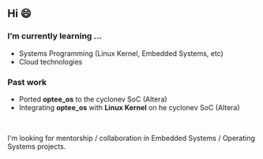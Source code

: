 ## Hi 😄
### I’m currently learning ...
- Systems Programming (Linux Kernel, Embedded Systems, etc)
- Cloud technologies

###   Past work
- Ported **optee_os** to the cyclonev SoC (Altera)
-  Integrating **optee_os** with **Linux Kernel** on he cyclonev SoC (Altera)

<br>

I'm looking for mentorship / collaboration in Embedded Systems / Operating Systems projects.

<!--
**rajeshrah22/rajeshrah22** is a ✨ _special_ ✨ repository because its `README.md` (this file) appears on your GitHub profile.

Here are some ideas to get you started:

- 🔭 I’m currently working on ...
- 🌱 I’m currently learning ...
- 👯 I’m looking to collaborate on ...
- 🤔 I’m looking for help with ...
- 💬 Ask me about ...
- 📫 How to reach me: ...
- 😄 Pronouns: ...
- ⚡ Fun fact: ...
-->
